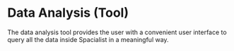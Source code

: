 # Data Analysis (Tool)

The data analysis tool provides the user with a convenient user interface to query all the data inside Spacialist in a meaningful way. 
